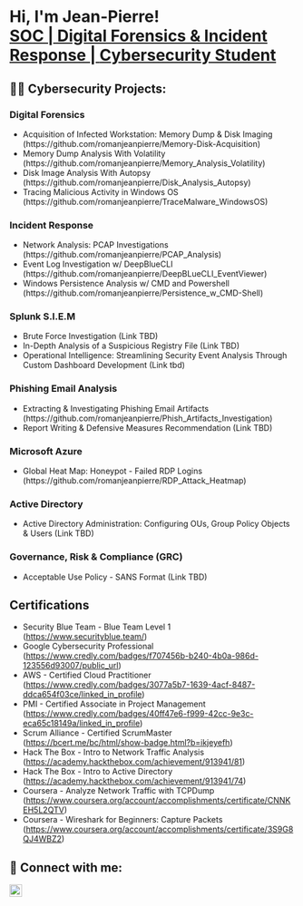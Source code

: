 <h1>Hi, I'm Jean-Pierre! <br/><a href="https://github.com/romanjeanpierre">SOC | Digital Forensics & Incident Response | </a> <a href="https://www.linkedin.com/in/romanjeanpierre/">Cybersecurity Student</a>

<h2>👨‍💻 Cybersecurity Projects:</h2>

<h3>Digital Forensics</h3>

<ul>
  <li>Acquisition of Infected Workstation: Memory Dump & Disk Imaging (https://github.com/romanjeanpierre/Memory-Disk-Acquisition)</li>
  <li>Memory Dump Analysis With Volatility (https://github.com/romanjeanpierre/Memory_Analysis_Volatility)</li>
  <li>Disk Image Analysis With Autopsy (https://github.com/romanjeanpierre/Disk_Analysis_Autopsy)</li>
  <li>Tracing Malicious Activity in Windows OS (https://github.com/romanjeanpierre/TraceMalware_WindowsOS) </li>
</ul>

<h3>Incident Response</h3>

<ul>
  <li>Network Analysis: PCAP Investigations (https://github.com/romanjeanpierre/PCAP_Analysis)</li>
  <li>Event Log Investigation w/ DeepBlueCLI (https://github.com/romanjeanpierre/DeepBLueCLI_EventViewer)</li>
  <li>Windows Persistence Analysis w/ CMD and Powershell (https://github.com/romanjeanpierre/Persistence_w_CMD-Shell)</li>
</ul>

<h3>Splunk S.I.E.M</h3>
<ul>
  <li> Brute Force Investigation (Link TBD)</li>
  <li> In-Depth Analysis of a Suspicious Registry File (Link TBD)</li>
  <li> Operational Intelligence: Streamlining Security Event Analysis Through Custom Dashboard Development (Link tbd) </li>
</ul>

<h3>Phishing Email Analysis</h3>
<ul>
  <li>Extracting & Investigating Phishing Email Artifacts (https://github.com/romanjeanpierre/Phish_Artifacts_Investigation)</li>
  <li>Report Writing & Defensive Measures Recommendation (Link TBD)</li>
</ul>

<h3> Microsoft Azure </h3>

<ul>
  <li>Global Heat Map: Honeypot - Failed RDP Logins (https://github.com/romanjeanpierre/RDP_Attack_Heatmap)</li>
</ul>

<h3> Active Directory </h3>

<ul>
  <li>Active Directory Administration: Configuring OUs, Group Policy Objects & Users (Link TBD) </li>
</ul>

<h3> Governance, Risk & Compliance (GRC) </h3>

<ul>
  <li> Acceptable Use Policy - SANS Format (Link TBD) </li>
</ul>

<h2>Certifications</h2>

- Security Blue Team - Blue Team Level 1 (https://www.securityblue.team/)
- Google Cybersecurity Professional (https://www.credly.com/badges/f707456b-b240-4b0a-986d-123556d93007/public_url)
- AWS - Certified Cloud Practitioner (https://www.credly.com/badges/3077a5b7-1639-4acf-8487-ddca654f03ce/linked_in_profile)
- PMI - Certified Associate in Project Management (https://www.credly.com/badges/40ff47e6-f999-42cc-9e3c-eca65c18149a/linked_in_profile)
- Scrum Alliance - Certified ScrumMaster (https://bcert.me/bc/html/show-badge.html?b=ikjeyefh)
- Hack The Box - Intro to Network Traffic Analysis (https://academy.hackthebox.com/achievement/913941/81)
- Hack The Box - Intro to Active Directory (https://academy.hackthebox.com/achievement/913941/74)
- Coursera - Analyze Network Traffic with TCPDump (https://www.coursera.org/account/accomplishments/certificate/CNNKEH5L2QTV)
- Coursera - Wireshark for Beginners: Capture Packets (https://www.coursera.org/account/accomplishments/certificate/3S9G8QJ4WBZ2)


<h2> 🤳 Connect with me:</h2>

[<img align="left" alt="romanjeanpierre | LinkedIn" width="22px" src="https://cdn.jsdelivr.net/npm/simple-icons@v3/icons/linkedin.svg" />][linkedin]

[linkedin]: https://linkedin.com/in/romanjeanpierre

<!--


Here are some ideas to get you started:

- 🔭 I’m currently working on ...
- 🌱 I’m currently learning ...
- 👯 I’m looking to collaborate on ...
- 🤔 I’m looking for help with ...
- 💬 Ask me about ...
- 📫 How to reach me: ...
- 😄 Pronouns: ...
- ⚡ Fun fact: ...
-->

